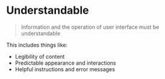 # Understandable

> Information and the operation of user interface must be
> understandable

This includes things like:

- Legibility of content
- Predictable appearance and interactions
- Helpful instructions and error messages
